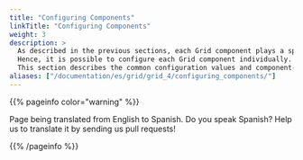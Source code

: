 ```yaml
---
title: "Configuring Components"
linkTitle: "Configuring Components"
weight: 3
description: >
  As described in the previous sections, each Grid component plays a specific role.
  Hence, it is possible to configure each Grid component individually. 
  This section describes the common configuration values and component-specific configuration values.
aliases: ["/documentation/es/grid/grid_4/configuring_components/"]
---
```


{{% pageinfo color="warning" %}}
<p class="lead">
   <i class="fas fa-language display-4"></i> 
   Page being translated from 
   English to Spanish. Do you speak Spanish? Help us to translate
   it by sending us pull requests!
</p>
{{% /pageinfo %}}